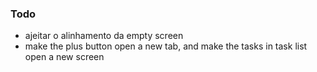 ### Todo
- ajeitar o alinhamento da empty screen
- make the plus button open a new tab, and make the tasks in task list open a new screen